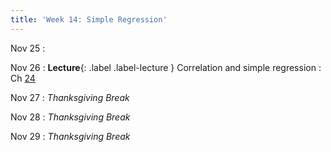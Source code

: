 ```yaml
---
title: 'Week 14: Simple Regression'
---
```


Nov 25
: 

Nov 26
: **Lecture**{: .label .label-lecture } Correlation and simple regression
    : Ch [24](http://prob140.org/textbook/content/Chapter_24/00_Simple_Linear_Regression.html)

Nov 27
: *Thanksgiving Break*

Nov 28
: *Thanksgiving Break*

Nov 29
: *Thanksgiving Break*